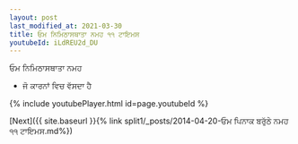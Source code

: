 ```yaml
---
layout: post
last_modified_at: 2021-03-30
title: ਓਮ ਨਿਮਿਠਾਸਥਾਤਾ ਨਮਹ ੧੧ ਟਾਇਮਸ
youtubeId: iLdREU2d_DU
---
```

 
 
 ਓਮ ਨਿਮਿਠਾਸਥਾਤਾ ਨਮਹ  
 
 -  ਜੋ ਕਾਰਨਾਂ ਵਿਚ ਵੱਸਦਾ ਹੈ 
 
  
 
  
 
 
 
 
 
 


{% include youtubePlayer.html id=page.youtubeId %}
 
[Next]({{ site.baseurl }}{% link  split1/_posts/2014-04-20-ਓਮ ਪਿਨਾਕ ਬਰੁੱਠੇ ਨਮਹ ੧੧ ਟਾਇਮਸ.md%})
 
